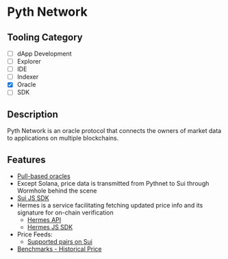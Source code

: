 # Pyth Network

## Tooling Category

- [ ] dApp Development
- [ ] Explorer
- [ ] IDE
- [ ] Indexer
- [x] Oracle
- [ ] SDK

## Description

Pyth Network is an oracle protocol that connects the owners of market data to applications on multiple blockchains.

## Features
- [Pull-based oracles](https://docs.pyth.network/price-feeds/pull-updates#pull-oracles)
- Except Solana, price data is transmitted from Pythnet to Sui through Wormhole behind the scene
- [Sui JS SDK](https://github.com/pyth-network/pyth-crosschain/tree/main/target_chains/sui/sdk/js)
- Hermes is a service facilitating fetching updated price info and its signature for on-chain verification
    - [Hermes API](https://hermes.pyth.network/docs/)
    - [Hermes JS SDK](https://github.com/pyth-network/pyth-crosschain/tree/main/price_service/client/js)
- Price Feeds:
    - [Supported pairs on Sui](https://docs.pyth.network/price-feeds/sponsored-feeds#sui)
- [Benchmarks - Historical Price](https://docs.pyth.network/benchmarks)
